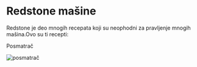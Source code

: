 # Redstone mašine

Redstone je deo mnogih recepata koji su neophodni za pravljenje mnogih mašina.Ovo su ti recepti:

 Posmatrač

![posmatrač](https://static.wikia.nocookie.net/minecraft_el_gamepedia/images/b/b5/Site-background-light/revision/latest?cb=20210716153950)